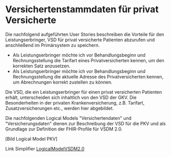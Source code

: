 # Versichertenstammdaten für privat Versicherte

Die nachfolgend aufgeführten User Stories beschreiben die Vorteile für den Leistungserbringer, VSD für privat versicherte Patienten abzurufen und anschließend im Primärsystem zu speichern.

- Als Leistungserbringer möchte ich vor Behandlungsbeginn und Rechnungsstellung die Tarifart eines Privatversicherten kennen, um den korrekten Satz anzusetzen.
- Als Leistungserbringer möchte ich vor Behandlungsbeginn und Rechnungsstellung die aktuelle Adresse des Privatversicherten kennen, um Abrechnungen korrekt zustellen zu können.

Die VSD, die ein Leistungserbringer für einen privat versicherten Patienten erhält, unterscheiden sich inhaltlich von den VSD der GKV. Die Besonderheiten in der privaten Krankenversicherung, z.B. Tarifart, Zusatzversicherungen etc., werden hier abgebildet.

Die nachfolgenden Logical Models "Versichertendaten" und "Versicherungsdaten" dienen zur Beschreibung der VSD für die PKV und als Grundlage zur Definition der FHIR-Profile für VSDM 2.0.



[Bild Logical Model PKV]


Link Simplifier
[LogicalModelVSDM2.0](https://simplifier.net/vsdm2/gem_vsdm2_log_vsd_confirmation)
